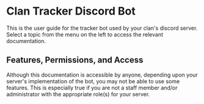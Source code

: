 # Clan Tracker Discord Bot

This is the user guide for the tracker bot used by your clan's discord server. Select a topic from the menu on the left to access the relevant documentation.

## Features, Permissions, and Access

Although this documentation is accessible by anyone, depending upon your server's implementation of the bot, you may not be able to use some features. This is especially true if you are not a staff member and/or administrator with the appropriate role\(s\) for your server.

